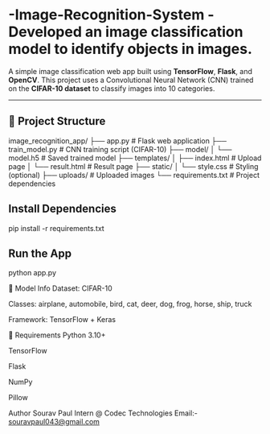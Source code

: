 # -Image-Recognition-System - Developed an image classification model to identify objects in images.

A simple image classification web app built using **TensorFlow**, **Flask**, and **OpenCV**. This project uses a Convolutional Neural Network (CNN) trained on the **CIFAR-10 dataset** to classify images into 10 categories.

---

## 📁 Project Structure
image_recognition_app/
├── app.py # Flask web application
├── train_model.py # CNN training script (CIFAR-10)
├── model/
│ └── model.h5 # Saved trained model
├── templates/
│ ├── index.html # Upload page
│ └── result.html # Result page
├── static/
│ └── style.css # Styling (optional)
├── uploads/ # Uploaded images
└── requirements.txt # Project dependencies

 ## Install Dependencies
pip install -r requirements.txt

## Run the App
python app.py

🧠 Model Info
Dataset: CIFAR-10

Classes: airplane, automobile, bird, cat, deer, dog, frog, horse, ship, truck

Framework: TensorFlow + Keras

📜 Requirements
Python 3.10+

TensorFlow

Flask

NumPy

Pillow

 Author
Sourav Paul
Intern @ Codec Technologies
Email:- souravpaul043@gmail.com


